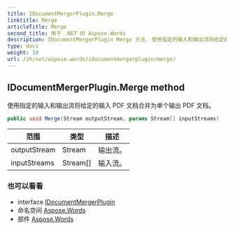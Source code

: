 ```yaml
---
title: IDocumentMergerPlugin.Merge
linktitle: Merge
articleTitle: Merge
second_title: 用于 .NET 的 Aspose.Words
description: IDocumentMergerPlugin Merge 方法. 使用指定的输入和输出流将给定的输入 PDF 文档合并为单个输出 PDF 文档 在 C#.
type: docs
weight: 10
url: /zh/net/aspose.words/idocumentmergerplugin/merge/
---
```

## IDocumentMergerPlugin.Merge method

使用指定的输入和输出流将给定的输入 PDF 文档合并为单个输出 PDF 文档。

```csharp
public void Merge(Stream outputStream, params Stream[] inputStreams)
```

| 范围 | 类型 | 描述 |
| --- | --- | --- |
| outputStream | Stream | 输出流。 |
| inputStreams | Stream[] | 输入流。 |

### 也可以看看

* interface [IDocumentMergerPlugin](../)
* 命名空间 [Aspose.Words](../../../aspose.words/)
* 部件 [Aspose.Words](../../../)
